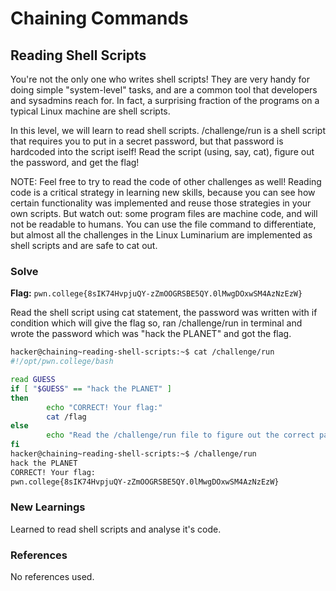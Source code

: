 # Chaining Commands

## Reading Shell Scripts
You're not the only one who writes shell scripts! They are very handy for doing simple "system-level" tasks, and are a common tool that developers and sysadmins reach for. In fact, a surprising fraction of the programs on a typical Linux machine are shell scripts.

In this level, we will learn to read shell scripts. /challenge/run is a shell script that requires you to put in a secret password, but that password is hardcoded into the script iself! Read the script (using, say, cat), figure out the password, and get the flag!

NOTE: Feel free to try to read the code of other challenges as well! Reading code is a critical strategy in learning new skills, because you can see how certain functionality was implemented and reuse those strategies in your own scripts. But watch out: some program files are machine code, and will not be readable to humans. You can use the file command to differentiate, but almost all the challenges in the Linux Luminarium are implemented as shell scripts and are safe to cat out.

### Solve
**Flag:** `pwn.college{8sIK74HvpjuQY-zZmOOGRSBE5QY.0lMwgDOxwSM4AzNzEzW}`

Read the shell script using cat statement, the password was written with if condition which will give the flag so, ran /challenge/run in terminal and wrote the password which was "hack the PLANET" and got the flag.

```bash
hacker@chaining~reading-shell-scripts:~$ cat /challenge/run
#!/opt/pwn.college/bash

read GUESS
if [ "$GUESS" == "hack the PLANET" ]
then
        echo "CORRECT! Your flag:"
        cat /flag
else
        echo "Read the /challenge/run file to figure out the correct password!"
fi
hacker@chaining~reading-shell-scripts:~$ /challenge/run
hack the PLANET
CORRECT! Your flag:
pwn.college{8sIK74HvpjuQY-zZmOOGRSBE5QY.0lMwgDOxwSM4AzNzEzW}
```

### New Learnings
Learned to read shell scripts and analyse it's code.

### References 
No references used.
